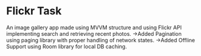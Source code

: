 # Flickr Task
An image gallery app made using MVVM structure and using Flickr API implementing search and retrieving recent photos.
->Added Pagination using paging library with proper handling of network states.
->Added Offline Support using Room library for local DB caching.


